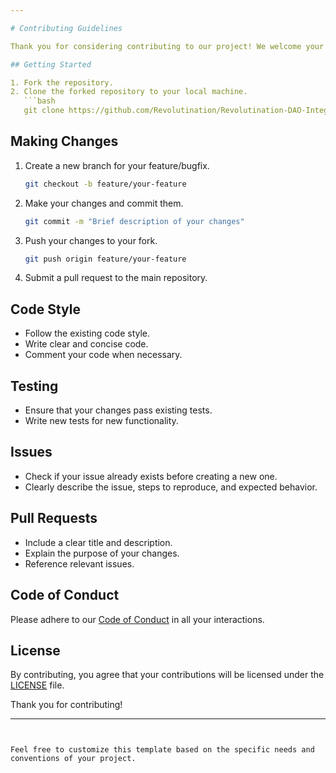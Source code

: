 ```yaml
---

# Contributing Guidelines

Thank you for considering contributing to our project! We welcome your contributions to make this project better.

## Getting Started

1. Fork the repository.
2. Clone the forked repository to your local machine.
   ```bash
   git clone https://github.com/Revolutination/Revolutination-DAO-Integration.git
   ```

## Making Changes

1. Create a new branch for your feature/bugfix.
   ```bash
   git checkout -b feature/your-feature
   ```

2. Make your changes and commit them.
   ```bash
   git commit -m "Brief description of your changes"
   ```

3. Push your changes to your fork.
   ```bash
   git push origin feature/your-feature
   ```

4. Submit a pull request to the main repository.

## Code Style

- Follow the existing code style.
- Write clear and concise code.
- Comment your code when necessary.

## Testing

- Ensure that your changes pass existing tests.
- Write new tests for new functionality.

## Issues

- Check if your issue already exists before creating a new one.
- Clearly describe the issue, steps to reproduce, and expected behavior.

## Pull Requests

- Include a clear title and description.
- Explain the purpose of your changes.
- Reference relevant issues.

## Code of Conduct

Please adhere to our [Code of Conduct](CODE_OF_CONDUCT.md) in all your interactions.

## License

By contributing, you agree that your contributions will be licensed under the [LICENSE](LICENSE) file.

Thank you for contributing!

---
```


Feel free to customize this template based on the specific needs and conventions of your project.
